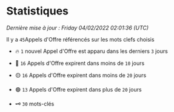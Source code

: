 # Statistiques


_Dernière mise à jour : Friday 04/02/2022 02:01:36 (UTC)_ 

Il y a `45`Appels d'Offre référencés sur les mots clefs choisis

- 🔥 `1` nouvel Appel d'Offre est apparu dans les derniers `3` jours
- 🔴  `16` Appels d'Offre expirent dans moins de `10` jours
- 🟡  `16` Appels d'Offre expirent dans moins de `20` jours
- 🟢  `13` Appels d'Offre expirent dans plus de `20` jours

- 🗝 `30` mots-clés